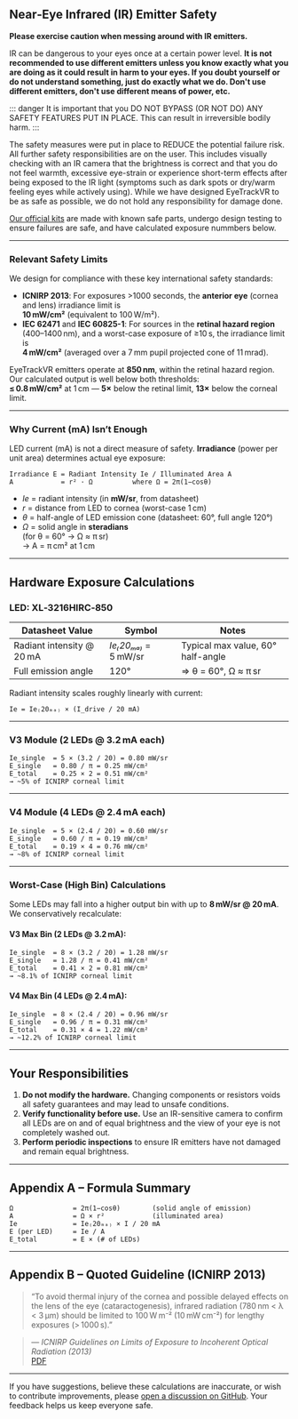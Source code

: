 <script setup> import Alerts from '../../vue/alerts/Alerts.vue' import ImageCard from '../../vue/images/ImageComponent.vue' import { alerts } from '../../static/alerts' import { image_settings } from '../../static/image_settings' </script> 

## Near‑Eye Infrared (IR) Emitter Safety

**Please exercise caution when messing around with IR emitters.**

IR can be dangerous to your eyes once at a certain power level. **It is not recommended to use different emitters unless you know exactly what you are doing as it could result in harm to your eyes. If you doubt yourself or do not understand something, just do exactly what we do. Don't use different emitters, don't use different means of power, etc.**

::: danger It is important that you DO NOT BYPASS (OR NOT DO) ANY SAFETY FEATURES PUT IN PLACE. This can result in irreversible bodily harm. :::

The safety measures were put in place to REDUCE the potential failure risk. All further safety responsibilities are on the user. This includes visually checking with an IR camera that the brightness is correct and that you do not feel warmth, excessive eye-strain or experience short-term effects after being exposed to the IR light (symptoms such as dark spots or dry/warm feeling eyes while actively using). While we have designed EyeTrackVR to be as safe as possible, we do not hold any responsibility for damage done.

[Our official kits](https://store.eyetrackvr.dev/) are made with known safe parts, undergo design testing to ensure failures are safe, and have calculated exposure nummbers below.

---

### Relevant Safety Limits

We design for compliance with these key international safety standards:

- **ICNIRP 2013**: For exposures >1000 seconds, the **anterior eye** (cornea and lens) irradiance limit is  
  **10 mW/cm²** (equivalent to 100 W/m²).
- **IEC 62471** and **IEC 60825-1**: For sources in the **retinal hazard region** (400–1400 nm), and a worst-case exposure of ≥10 s, the irradiance limit is  
  **4 mW/cm²** (averaged over a 7 mm pupil projected cone of 11 mrad).

EyeTrackVR emitters operate at **850 nm**, within the retinal hazard region.  
Our calculated output is well below both thresholds:  
**≤ 0.8 mW/cm²** at 1 cm — **5×** below the retinal limit, **13×** below the corneal limit.

---

### Why Current (mA) Isn’t Enough

LED current (mA) is not a direct measure of safety. **Irradiance** (power per unit area) determines actual eye exposure:

```
Irradiance E = Radiant Intensity Ie / Illuminated Area A
A            = r² · Ω          where Ω = 2π(1−cosθ)
```

- *Ie* = radiant intensity (in **mW/sr**, from datasheet)
- *r* = distance from LED to cornea (worst-case 1 cm)
- *θ* = half-angle of LED emission cone (datasheet: 60°, full angle 120°)
- *Ω* = solid angle in **steradians**  
  (for θ = 60° → Ω ≈ π sr)  
  → A = π cm² at 1 cm

---

## Hardware Exposure Calculations

### LED: XL‑3216HIRC‑850

| Datasheet Value             | Symbol              | Notes                              |
|-----------------------------|---------------------|-------------------------------------|
| Radiant intensity @ 20 mA   | *Ie₍20ₘₐ₎* = 5 mW/sr | Typical max value, 60° half-angle   |
| Full emission angle         | 120°                | ⇒ θ = 60°, Ω ≈ π sr                 |

Radiant intensity scales roughly linearly with current:

```
Ie = Ie₍20ₘₐ₎ × (I_drive / 20 mA)
```

---

### V3 Module (2 LEDs @ 3.2 mA each)

```
Ie_single  = 5 × (3.2 / 20) = 0.80 mW/sr
E_single   = 0.80 / π = 0.25 mW/cm²
E_total    = 0.25 × 2 = 0.51 mW/cm²
→ ~5% of ICNIRP corneal limit
```

---

### V4 Module (4 LEDs @ 2.4 mA each)

```
Ie_single  = 5 × (2.4 / 20) = 0.60 mW/sr
E_single   = 0.60 / π = 0.19 mW/cm²
E_total    = 0.19 × 4 = 0.76 mW/cm²
→ ~8% of ICNIRP corneal limit
```

---

### Worst-Case (High Bin) Calculations

Some LEDs may fall into a higher output bin with up to **8 mW/sr @ 20 mA**. We conservatively recalculate:

#### V3 Max Bin (2 LEDs @ 3.2 mA):

```
Ie_single  = 8 × (3.2 / 20) = 1.28 mW/sr
E_single   = 1.28 / π = 0.41 mW/cm²
E_total    = 0.41 × 2 = 0.81 mW/cm²
→ ~8.1% of ICNIRP corneal limit
```

#### V4 Max Bin (4 LEDs @ 2.4 mA):

```
Ie_single  = 8 × (2.4 / 20) = 0.96 mW/sr
E_single   = 0.96 / π = 0.31 mW/cm²
E_total    = 0.31 × 4 = 1.22 mW/cm²
→ ~12.2% of ICNIRP corneal limit
```

---

## Your Responsibilities

1. **Do not modify the hardware.** Changing components or resistors voids all safety guarantees and may lead to unsafe conditions.
2. **Verify functionality before use.** Use an IR-sensitive camera to confirm all LEDs are on and of equal brightness and the view of your eye is not completely washed out.
3. **Perform periodic inspections** to ensure IR emitters have not damaged and remain equal brightness.

---

## Appendix A – Formula Summary

```
Ω               = 2π(1−cosθ)        (solid angle of emission)
A               = Ω × r²            (illuminated area)
Ie              = Ie₍20ₘₐ₎ × I / 20 mA
E (per LED)     = Ie / A
E_total         = E × (# of LEDs)
```

---

## Appendix B – Quoted Guideline (ICNIRP 2013)

> “To avoid thermal injury of the cornea and possible delayed effects on the lens of the eye (cataractogenesis), infrared radiation (780 nm < λ < 3 µm) should be limited to 100 W m⁻² (10 mW cm⁻²) for lengthy exposures (> 1000 s).”

> — *ICNIRP Guidelines on Limits of Exposure to Incoherent Optical Radiation (2013)*  
[PDF](https://docs.eyetrackvr.dev/safety/ICNIRP_optical_radiation.pdf)

---

If you have suggestions, believe these calculations are inaccurate, or wish to contribute improvements, please [open a discussion on GitHub](https://github.com/EyeTrackVR/EyetrackVR-Docs). Your feedback helps us keep everyone safe.
